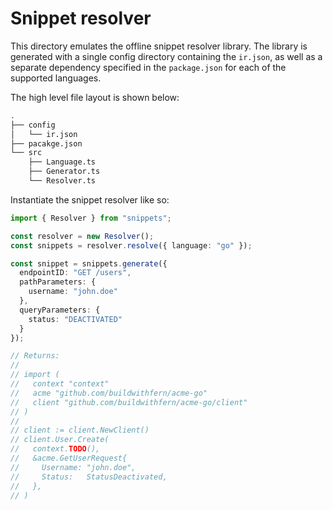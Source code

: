 # Snippet resolver

This directory emulates the offline snippet resolver library. The library is generated with a
single config directory containing the `ir.json`, as well as a separate dependency specified in
the `package.json` for each of the supported languages.

The high level file layout is shown below:

```sh
.
├── config
│   └── ir.json
├── pacakge.json
└── src
    ├── Language.ts
    ├── Generator.ts
    └── Resolver.ts
```

Instantiate the snippet resolver like so:

```typescript
import { Resolver } from "snippets";

const resolver = new Resolver();
const snippets = resolver.resolve({ language: "go" });

const snippet = snippets.generate({
  endpointID: "GET /users",
  pathParameters: {
    username: "john.doe"
  },
  queryParameters: {
    status: "DEACTIVATED"
  }
});

// Returns:
//
// import (
//   context "context"
//   acme "github.com/buildwithfern/acme-go"
//   client "github.com/buildwithfern/acme-go/client"
// )
//
// client := client.NewClient()
// client.User.Create(
//   context.TODO(),
//   &acme.GetUserRequest{
//     Username: "john.doe",
//     Status:   StatusDeactivated,
//   },
// )
```

